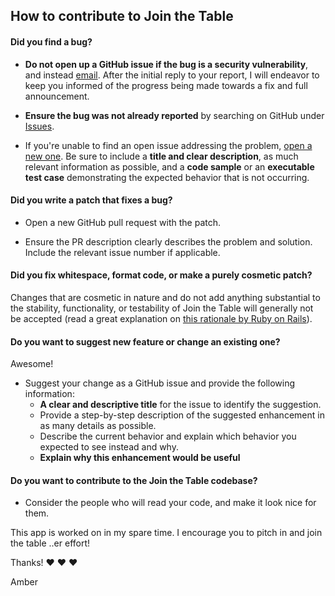 ## How to contribute to Join the Table

#### **Did you find a bug?**

* **Do not open up a GitHub issue if the bug is a security vulnerability**, and instead  [email](mailto:hello@ambermjones.dev). After the initial reply to your report, I will endeavor to keep you informed of the progress being made towards a fix and full announcement. 

* **Ensure the bug was not already reported** by searching on GitHub under [Issues](https://github.com/amberjones/JoinTheTable-mobile/issues).

* If you're unable to find an open issue addressing the problem, [open a new one](https://github.com/amberjones/JoinTheTable-mobile/issues/new). Be sure to include a **title and clear description**, as much relevant information as possible, and a **code sample** or an **executable test case** demonstrating the expected behavior that is not occurring.

#### **Did you write a patch that fixes a bug?**

* Open a new GitHub pull request with the patch.

* Ensure the PR description clearly describes the problem and solution. Include the relevant issue number if applicable.


#### **Did you fix whitespace, format code, or make a purely cosmetic patch?**

Changes that are cosmetic in nature and do not add anything substantial to the stability, functionality, or testability of Join the Table will generally not be accepted (read a great explanation on [this rationale by Ruby on Rails](https://github.com/rails/rails/pull/13771#issuecomment-32746700)).

#### **Do you want to suggest new feature or change an existing one?**

Awesome! 
* Suggest your change as a GitHub issue and provide the following information:
  - **A clear and descriptive title** for the issue to identify the suggestion.
  - Provide a step-by-step description of the suggested enhancement in as many details as possible.
  - Describe the current behavior and explain which behavior you expected to see instead and why.
  - **Explain why this enhancement would be useful**

#### **Do you want to contribute to the Join the Table codebase?**

* Consider the people who will read your code, and make it look nice for them.


This app is worked on in my spare time. I encourage you to pitch in and join the table ..er effort!

Thanks! :heart: :heart: :heart:

Amber
